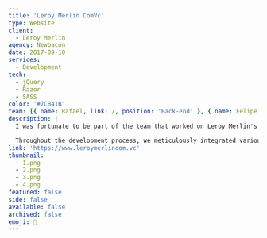```yaml
---
title: 'Leroy Merlin ComVc'
type: Website
client:
  - Leroy Merlin
agency: Newbacon
date: 2017-09-10
services:
  - Development
tech:
  - jQuery
  - Razor
  - SASS
color: '#7CB41B'
team: [{ name: Rafael, link: /, position: 'Back-end' }, { name: Felipe Masini, link: /, position: 'Back-end' }, { name: Felipe, link: /, position: 'Back-end' }]
description: |
  I was fortunate to be part of the team that worked on Leroy Merlin's relationship portal, which involved creating a sophisticated system capable of generating personalized offers and exclusive coupons customized to each user's profile. This project required managing intricate integrations and developing a comprehensive system that placed utmost importance on optimal functionality and providing a seamless user experience. It was an exhilarating endeavor that allowed us to demonstrate our technical prowess and commitment to delivering a platform that offered tailored benefits to every user.

  Throughout the development process, we meticulously integrated various components to ensure the system could analyze user data effectively and generate personalized offers and coupons that aligned with their preferences and requirements. We focused on implementing intricate algorithms and seamlessly integrating them into the portal to guarantee accurate recommendations. Our aim was to create a user-centric platform that provided a smooth and intuitive interface, enabling users to effortlessly navigate the portal and enjoy the benefits tailored to their specific profiles. By emphasizing optimal functionality and a seamless user experience, we strived to create a relationship portal that exceeded Leroy Merlin's expectations and provided valuable benefits to its users.
link: 'https://www.leroymerlincom.vc'
thumbnail:
  - 1.png
  - 2.png
  - 3.png
  - 4.png
featured: false
side: false
available: false
archived: false
emoji: 🧱
---
```


